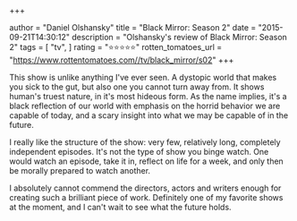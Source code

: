 +++

author = "Daniel Olshansky"
title = "Black Mirror: Season 2"
date = "2015-09-21T14:30:12"
description = "Olshansky's review of Black Mirror: Season 2"
tags = [
    "tv",
]
rating = "⭐⭐⭐⭐⭐"
rotten_tomatoes_url = "https://www.rottentomatoes.com//tv/black_mirror/s02"
+++

This show is unlike anything I've ever seen. A dystopic world that makes you sick to the gut, but also one you cannot turn away from. It shows human's truest nature, in it's most hideous form.  As the name implies, it's a black reflection of our world with emphasis on the horrid behavior we are capable of today, and a scary insight into what we may be capable of in the future.  

I really like the structure of the show: very few, relatively long, completely independent episodes. It's not the type of show you binge watch. One would watch an episode, take it in, reflect on life for a week, and only then be morally prepared to watch another.

I absolutely cannot commend the directors, actors and writers enough for creating such a brilliant piece of work. Definitely one of my favorite shows at the moment, and I can't wait to see what the future holds.

